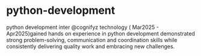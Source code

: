 # python-development
python development inter @cognifyz technology ( Mar2025 - Apr2025)gained hands on experience in python development demonstrated strong problem-solving, communication and coordination skills while consistently delivering quality work and embracing new challenges.
